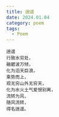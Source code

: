 ```yaml
---
title: 逍遥
date: 2024.01.04
category: poem
tags:
  - Poem
---
```


```plain
逍遥
行致水穷处，
融碧波万倾，
化为滔天巨浪，
乘势而上，
观无穷山外无穷天，
化为水火土气爱恨别离，
流转为风，
随风流转，
得名逍遥。
```
